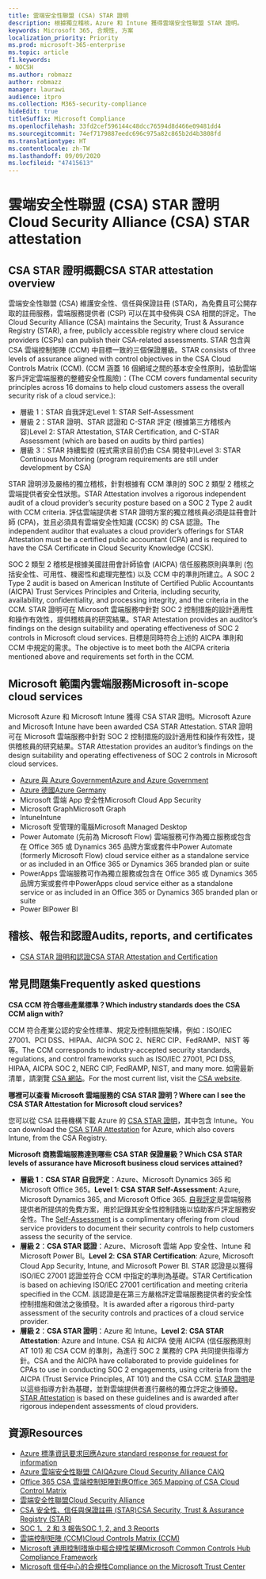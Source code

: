 ```yaml
---
title: 雲端安全性聯盟 (CSA) STAR 證明
description: 根據獨立稽核，Azure 和 Intune 獲得雲端安全性聯盟 STAR 證明。
keywords: Microsoft 365, 合規性, 方案
localization_priority: Priority
ms.prod: microsoft-365-enterprise
ms.topic: article
f1.keywords:
- NOCSH
ms.author: robmazz
author: robmazz
manager: laurawi
audience: itpro
ms.collection: M365-security-compliance
hideEdit: true
titleSuffix: Microsoft Compliance
ms.openlocfilehash: 33fd2cef596144c48dcc76594d8d466e09481dd4
ms.sourcegitcommit: 74ef7179887eedc696c975a82c865b2d4b3808fd
ms.translationtype: HT
ms.contentlocale: zh-TW
ms.lasthandoff: 09/09/2020
ms.locfileid: "47415613"
---
```

# <a name="cloud-security-alliance-csa-star-attestation"></a><span data-ttu-id="5ca84-104">雲端安全性聯盟 (CSA) STAR 證明</span><span class="sxs-lookup"><span data-stu-id="5ca84-104">Cloud Security Alliance (CSA) STAR attestation</span></span>

## <a name="csa-star-attestation-overview"></a><span data-ttu-id="5ca84-105">CSA STAR 證明概觀</span><span class="sxs-lookup"><span data-stu-id="5ca84-105">CSA STAR attestation overview</span></span>

<span data-ttu-id="5ca84-106">雲端安全性聯盟 (CSA) 維護安全性、信任與保證註冊 (STAR)，為免費且可公開存取的註冊服務，雲端服務提供者 (CSP) 可以在其中發佈與 CSA 相關的評定。</span><span class="sxs-lookup"><span data-stu-id="5ca84-106">The Cloud Security Alliance (CSA) maintains the Security, Trust & Assurance Registry (STAR), a free, publicly accessible registry where cloud service providers (CSPs) can publish their CSA-related assessments.</span></span> <span data-ttu-id="5ca84-107">STAR 包含與 CSA 雲端控制矩陣 (CCM) 中目標一致的三個保證層級。</span><span class="sxs-lookup"><span data-stu-id="5ca84-107">STAR consists of three levels of assurance aligned with control objectives in the CSA Cloud Controls Matrix (CCM).</span></span> <span data-ttu-id="5ca84-108">(CCM 涵蓋 16 個網域之間的基本安全性原則，協助雲端客戶評定雲端服務的整體安全性風險)：</span><span class="sxs-lookup"><span data-stu-id="5ca84-108">(The CCM covers fundamental security principles across 16 domains to help cloud customers assess the overall security risk of a cloud service.):</span></span>

- <span data-ttu-id="5ca84-109">層級 1：STAR 自我評定</span><span class="sxs-lookup"><span data-stu-id="5ca84-109">Level 1: STAR Self-Assessment</span></span>
- <span data-ttu-id="5ca84-110">層級 2：STAR 證明、STAR 認證和 C-STAR 評定 (根據第三方稽核內容)</span><span class="sxs-lookup"><span data-stu-id="5ca84-110">Level 2: STAR Attestation, STAR Certification, and C-STAR Assessment (which are based on audits by third parties)</span></span>
- <span data-ttu-id="5ca84-111">層級 3：STAR 持續監控 (程式需求目前仍由 CSA 開發中)</span><span class="sxs-lookup"><span data-stu-id="5ca84-111">Level 3: STAR Continuous Monitoring (program requirements are still under development by CSA)</span></span>

<span data-ttu-id="5ca84-112">STAR 證明涉及嚴格的獨立稽核，針對根據有 CCM 準則的 SOC 2 類型 2 稽核之雲端提供者安全性狀態。</span><span class="sxs-lookup"><span data-stu-id="5ca84-112">STAR Attestation involves a rigorous independent audit of a cloud provider’s security posture based on a SOC 2 Type 2 audit with CCM criteria.</span></span> <span data-ttu-id="5ca84-113">評估雲端提供者 STAR 證明方案的獨立稽核員必須是註冊會計師 (CPA)，並且必須具有雲端安全性知識 (CCSK) 的 CSA 認證。</span><span class="sxs-lookup"><span data-stu-id="5ca84-113">The independent auditor that evaluates a cloud provider’s offerings for STAR Attestation must be a certified public accountant (CPA) and is required to have the CSA Certificate in Cloud Security Knowledge (CCSK).</span></span>  
  
<span data-ttu-id="5ca84-114">SOC 2 類型 2 稽核是根據美國註冊會計師協會 (AICPA) 信任服務原則與準則 (包括安全性、可用性、機密性和處理完整性) 以及 CCM 中的準則所建立。</span><span class="sxs-lookup"><span data-stu-id="5ca84-114">A SOC 2 Type 2 audit is based on American Institute of Certified Public Accountants (AICPA) Trust Services Principles and Criteria, including security, availability, confidentiality, and processing integrity, and the criteria in the CCM.</span></span> <span data-ttu-id="5ca84-115">STAR 證明可在 Microsoft 雲端服務中針對 SOC 2 控制措施的設計適用性和操作有效性，提供稽核員的研究結果。</span><span class="sxs-lookup"><span data-stu-id="5ca84-115">STAR Attestation provides an auditor’s findings on the design suitability and operating effectiveness of SOC 2 controls in Microsoft cloud services.</span></span> <span data-ttu-id="5ca84-116">目標是同時符合上述的 AICPA 準則和 CCM 中規定的需求。</span><span class="sxs-lookup"><span data-stu-id="5ca84-116">The objective is to meet both the AICPA criteria mentioned above and requirements set forth in the CCM.</span></span>

## <a name="microsoft-in-scope-cloud-services"></a><span data-ttu-id="5ca84-117">Microsoft 範圍內雲端服務</span><span class="sxs-lookup"><span data-stu-id="5ca84-117">Microsoft in-scope cloud services</span></span>

<span data-ttu-id="5ca84-118">Microsoft Azure 和 Microsoft Intune 獲得 CSA STAR 證明。</span><span class="sxs-lookup"><span data-stu-id="5ca84-118">Microsoft Azure and Microsoft Intune have been awarded CSA STAR Attestation.</span></span> <span data-ttu-id="5ca84-119">STAR 證明可在 Microsoft 雲端服務中針對 SOC 2 控制措施的設計適用性和操作有效性，提供稽核員的研究結果。</span><span class="sxs-lookup"><span data-stu-id="5ca84-119">STAR Attestation provides an auditor’s findings on the design suitability and operating effectiveness of SOC 2 controls in Microsoft cloud services.</span></span>

- [<span data-ttu-id="5ca84-120">Azure 與 Azure Government</span><span class="sxs-lookup"><span data-stu-id="5ca84-120">Azure and Azure Government</span></span>](https://aka.ms/AzureCompliance)
- [<span data-ttu-id="5ca84-121">Azure 德國</span><span class="sxs-lookup"><span data-stu-id="5ca84-121">Azure Germany</span></span>](https://aka.ms/AzureCompliance)
- <span data-ttu-id="5ca84-122">Microsoft 雲端 App 安全性</span><span class="sxs-lookup"><span data-stu-id="5ca84-122">Microsoft Cloud App Security</span></span>
- <span data-ttu-id="5ca84-123">Microsoft Graph</span><span class="sxs-lookup"><span data-stu-id="5ca84-123">Microsoft Graph</span></span>
- <span data-ttu-id="5ca84-124">Intune</span><span class="sxs-lookup"><span data-stu-id="5ca84-124">Intune</span></span>
- <span data-ttu-id="5ca84-125">Microsoft 受管理的電腦</span><span class="sxs-lookup"><span data-stu-id="5ca84-125">Microsoft Managed Desktop</span></span>
- <span data-ttu-id="5ca84-126">Power Automate (先前為 Microsoft Flow) 雲端服務可作為獨立服務或包含在 Office 365 或 Dynamics 365 品牌方案或套件中</span><span class="sxs-lookup"><span data-stu-id="5ca84-126">Power Automate (formerly Microsoft Flow) cloud service either as a standalone service or as included in an Office 365 or Dynamics 365 branded plan or suite</span></span>
- <span data-ttu-id="5ca84-127">PowerApps 雲端服務可作為獨立服務或包含在 Office 365 或 Dynamics 365 品牌方案或套件中</span><span class="sxs-lookup"><span data-stu-id="5ca84-127">PowerApps cloud service either as a standalone service or as included in an Office 365 or Dynamics 365 branded plan or suite</span></span> 
- <span data-ttu-id="5ca84-128">Power BI</span><span class="sxs-lookup"><span data-stu-id="5ca84-128">Power BI</span></span>

## <a name="audits-reports-and-certificates"></a><span data-ttu-id="5ca84-129">稽核、報告和認證</span><span class="sxs-lookup"><span data-stu-id="5ca84-129">Audits, reports, and certificates</span></span>

- [<span data-ttu-id="5ca84-130">CSA STAR 證明和認證</span><span class="sxs-lookup"><span data-stu-id="5ca84-130">CSA STAR Attestation and Certification</span></span>](https://cloudsecurityalliance.org/star/registry/microsoft/)

## <a name="frequently-asked-questions"></a><span data-ttu-id="5ca84-131">常見問題集</span><span class="sxs-lookup"><span data-stu-id="5ca84-131">Frequently asked questions</span></span>

<span data-ttu-id="5ca84-132">**CSA CCM 符合哪些產業標準？**</span><span class="sxs-lookup"><span data-stu-id="5ca84-132">**Which industry standards does the CSA CCM align with?**</span></span>

<span data-ttu-id="5ca84-133">CCM 符合產業公認的安全性標準、規定及控制措施架構，例如：ISO/IEC 27001、PCI DSS、HIPAA、AICPA SOC 2、NERC CIP、FedRAMP、NIST 等等。</span><span class="sxs-lookup"><span data-stu-id="5ca84-133">The CCM corresponds to industry-accepted security standards, regulations, and control frameworks such as ISO/IEC 27001, PCI DSS, HIPAA, AICPA SOC 2, NERC CIP, FedRAMP, NIST, and many more.</span></span> <span data-ttu-id="5ca84-134">如需最新清單，請瀏覽 [CSA 網站](https://cloudsecurityalliance.org/)。</span><span class="sxs-lookup"><span data-stu-id="5ca84-134">For the most current list, visit the [CSA website](https://cloudsecurityalliance.org/).</span></span>

<span data-ttu-id="5ca84-135">**哪裡可以查看 Microsoft 雲端服務的 CSA STAR 證明？**</span><span class="sxs-lookup"><span data-stu-id="5ca84-135">**Where can I see the CSA STAR Attestation for Microsoft cloud services?**</span></span>

<span data-ttu-id="5ca84-136">您可以從 CSA 註冊機構下載 Azure 的 [CSA STAR 證明](https://aka.ms/CSASTAR-Attestation)，其中包含 Intune。</span><span class="sxs-lookup"><span data-stu-id="5ca84-136">You can download the [CSA STAR Attestation](https://aka.ms/CSASTAR-Attestation) for Azure, which also covers Intune, from the CSA Registry.</span></span>

<span data-ttu-id="5ca84-137">**Microsoft 商務雲端服務達到哪些 CSA STAR 保證層級？**</span><span class="sxs-lookup"><span data-stu-id="5ca84-137">**Which CSA STAR levels of assurance have Microsoft business cloud services attained?**</span></span>

- <span data-ttu-id="5ca84-138">**層級 1**：**CSA STAR 自我評定**：Azure、Microsoft Dynamics 365 和 Microsoft Office 365。</span><span class="sxs-lookup"><span data-stu-id="5ca84-138">**Level 1**: **CSA STAR Self-Assessment**: Azure, Microsoft Dynamics 365, and Microsoft Office 365.</span></span> <span data-ttu-id="5ca84-139">[自我評定](offering-csa-star-self-assessment.md)是雲端服務提供者所提供的免費方案，用於記錄其安全性控制措施以協助客戶評定服務安全性。</span><span class="sxs-lookup"><span data-stu-id="5ca84-139">The [Self-Assessment](offering-csa-star-self-assessment.md) is a complimentary offering from cloud service providers to document their security controls to help customers assess the security of the service.</span></span>
- <span data-ttu-id="5ca84-140">**層級 2**：**CSA STAR 認證**：Azure、Microsoft 雲端 App 安全性、Intune 和 Microsoft Power BI。</span><span class="sxs-lookup"><span data-stu-id="5ca84-140">**Level 2**: **CSA STAR Certification**: Azure, Microsoft Cloud App Security, Intune, and Microsoft Power BI.</span></span> <span data-ttu-id="5ca84-141">STAR 認證是以獲得 ISO/IEC 27001 認證並符合 CCM 中指定的準則為基礎。</span><span class="sxs-lookup"><span data-stu-id="5ca84-141">STAR Certification is based on achieving ISO/IEC 27001 certification and meeting criteria specified in the CCM.</span></span> <span data-ttu-id="5ca84-142">該認證是在第三方嚴格評定雲端服務提供者的安全性控制措施和做法之後頒發。</span><span class="sxs-lookup"><span data-stu-id="5ca84-142">It is awarded after a rigorous third-party assessment of the security controls and practices of a cloud service provider.</span></span>
- <span data-ttu-id="5ca84-143">**層級 2**：**CSA STAR 證明**：Azure 和 Intune。</span><span class="sxs-lookup"><span data-stu-id="5ca84-143">**Level 2**: **CSA STAR Attestation**: Azure and Intune.</span></span> <span data-ttu-id="5ca84-144">CSA 和 AICPA 使用 AICPA (信任服務原則 AT 101) 和 CSA CCM 的準則，為進行 SOC 2 業務的 CPA 共同提供指導方針。</span><span class="sxs-lookup"><span data-stu-id="5ca84-144">CSA and the AICPA have collaborated to provide guidelines for CPAs to use in conducting SOC 2 engagements, using criteria from the AICPA (Trust Service Principles, AT 101) and the CSA CCM.</span></span> <span data-ttu-id="5ca84-145">[STAR 證明](offering-CSA-STAR-Attestation.md)是以這些指導方針為基礎，並對雲端提供者進行嚴格的獨立評定之後頒發。</span><span class="sxs-lookup"><span data-stu-id="5ca84-145">[STAR Attestation](offering-CSA-STAR-Attestation.md) is based on these guidelines and is awarded after rigorous independent assessments of cloud providers.</span></span>

## <a name="resources"></a><span data-ttu-id="5ca84-146">資源</span><span class="sxs-lookup"><span data-stu-id="5ca84-146">Resources</span></span>

- [<span data-ttu-id="5ca84-147">Azure 標準資訊要求回應</span><span class="sxs-lookup"><span data-stu-id="5ca84-147">Azure standard response for request for information</span></span>](https://aka.ms/AzureStandardRequestForInformation)
- [<span data-ttu-id="5ca84-148">Azure 雲端安全性聯盟 CAIQ</span><span class="sxs-lookup"><span data-stu-id="5ca84-148">Azure Cloud Security Alliance CAIQ</span></span>](https://aka.ms/AzureCSACAIQ)
- [<span data-ttu-id="5ca84-149">Office 365 CSA 雲端控制矩陣對應</span><span class="sxs-lookup"><span data-stu-id="5ca84-149">Office 365 Mapping of CSA Cloud Control Matrix</span></span>](https://aka.ms/Office365CSACloudControlMatrix)
- [<span data-ttu-id="5ca84-150">雲端安全性聯盟</span><span class="sxs-lookup"><span data-stu-id="5ca84-150">Cloud Security Alliance</span></span>](https://cloudsecurityalliance.org/)
- [<span data-ttu-id="5ca84-151">CSA 安全性、信任與保證註冊 (STAR)</span><span class="sxs-lookup"><span data-stu-id="5ca84-151">CSA Security, Trust & Assurance Registry (STAR)</span></span>](https://cloudsecurityalliance.org/star/)
- [<span data-ttu-id="5ca84-152">SOC 1、2 和 3 報告</span><span class="sxs-lookup"><span data-stu-id="5ca84-152">SOC 1, 2, and 3 Reports</span></span>](offering-soc.md)
- [<span data-ttu-id="5ca84-153">雲端控制矩陣 (CCM)</span><span class="sxs-lookup"><span data-stu-id="5ca84-153">Cloud Controls Matrix (CCM)</span></span>](https://cloudsecurityalliance.org/group/cloud-controls-matrix/)
- [<span data-ttu-id="5ca84-154">Microsoft 通用控制措施中樞合規性架構</span><span class="sxs-lookup"><span data-stu-id="5ca84-154">Microsoft Common Controls Hub Compliance Framework</span></span>](https://www.microsoft.com/trust-center/compliance/compliance-overview)
- [<span data-ttu-id="5ca84-155">Microsoft 信任中心的合規性</span><span class="sxs-lookup"><span data-stu-id="5ca84-155">Compliance on the Microsoft Trust Center</span></span>](https://www.microsoft.com/trust-center/compliance/compliance-overview)
